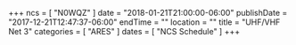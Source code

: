 +++
ncs = [ "N0WQZ" ]
date = "2018-01-21T21:00:00-06:00"
publishDate = "2017-12-21T12:47:37-06:00"
endTime = ""
location = ""
title = "UHF/VHF Net 3"
categories = [ "ARES" ]
dates = [ "NCS Schedule" ]
+++
